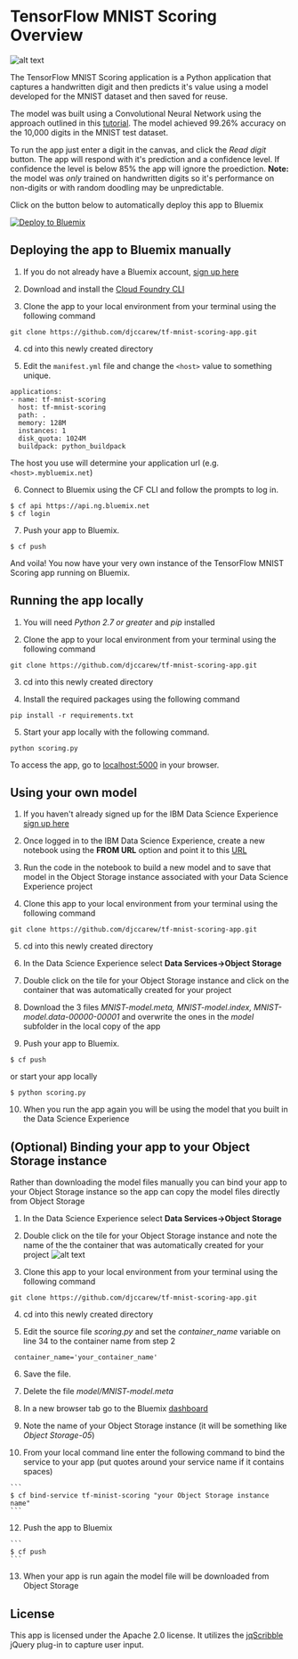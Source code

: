 # TensorFlow MNIST Scoring Overview

![alt text](https://ibm.box.com/shared/static/w3gs8zo4nl6vdtfd43aimh73hsapypq9.png)

The TensorFlow MNIST Scoring application is a Python application that captures a handwritten digit and then predicts it's value using a model developed for the MNIST dataset and then saved for reuse.

The model was built using a Convolutional Neural Network using the approach outlined in this [tutorial](https://www.tensorflow.org/get_started/mnist/pros). The model achieved 99.26% accuracy on the 10,000 digits in the MNIST test dataset.


To run the app just enter a digit in the canvas, and click the *Read digit* button. The app will respond with it's prediction and a confidence level. If confidence the level is below 85% the app will ignore the proediction.  **Note:** the model was *only* trained on handwritten digits so it's performance on non-digits or with random doodling may be unpredictable.

Click on the button below to automatically deploy this app to Bluemix

[![Deploy to Bluemix](https://bluemix.net/deploy/button.png)](https://bluemix.net/deploy)



## Deploying the app to Bluemix manually

1. If you do not already have a Bluemix account, [sign up here][bluemix_signup_url]

2. Download and install the [Cloud Foundry CLI][cloud_foundry_url]

3. Clone the app to your local environment from your terminal using the following command

  ```
  git clone https://github.com/djccarew/tf-mnist-scoring-app.git
  ```

4. cd into this newly created directory

5. Edit the `manifest.yml` file and change the `<host>` value to something unique.

  ```
 applications:
  - name: tf-mnist-scoring
    host: tf-mnist-scoring
    path: .
    memory: 128M
    instances: 1
    disk_quota: 1024M
    buildpack: python_buildpack    
  ```
  The host you use will determine your application url (e.g. `<host>.mybluemix.net`)

6. Connect to Bluemix using the CF CLI and follow the prompts to log in.

  ```
  $ cf api https://api.ng.bluemix.net
  $ cf login
  ```

7. Push your app to Bluemix. 

  ```
  $ cf push
  ```

And voila! You now have your very own instance of the TensorFlow MNIST Scoring app running on Bluemix.

## Running the app locally

1. You will need *Python 2.7 or greater* and *pip* installed 


2. Clone the app to your local environment from your terminal using the following command

  ```
  git clone https://github.com/djccarew/tf-mnist-scoring-app.git
  ```

3. cd into this newly created directory

4. Install the required  packages using the following command

  ```
  pip install -r requirements.txt
  ```

5. Start your app locally with the following command.

  ```
  python scoring.py
  ```

 To access the app, go to [localhost:5000](http://localhost:5000) in your browser. 
 
 ## Using your own model 
 
 1. If you haven't already signed up for the IBM Data Science Experience [sign up here][dse_signup_url]
 
 2. Once logged in to the IBM Data Science Experience, create a new notebook using the **FROM URL** option and point it to this [URL](https://ibm.box.com/shared/static/6dx1zg3he5hgh7y1hc66kbqxevae0xm1.ipynb)
 
 3. Run the code in the notebook to build a new model and to save that model in the Object Storage instance associated  with your Data Science Experience project
 
 4. Clone this app to your local environment from your terminal using the following command

  ```
  git clone https://github.com/djccarew/tf-mnist-scoring-app.git
  
  ```
 5. cd into this newly created directory
 
 6. In the Data Science Experience select **Data Services->Object Storage** 
 
 7. Double click on the tile for your Object Storage instance and click on the container that was automatically created for your project
 
 8. Download the 3 files *MNIST-model.meta, MNIST-model.index, MNIST-model.data-00000-00001* and   overwrite the ones in the *model* subfolder in the local copy of the app
 
 9. Push your app to Bluemix. 

  ```
  $ cf push
  ```
  
  or start  your app locally
  
  ```
  $ python scoring.py
  ```
  
10. When you run the app again you will be using  the model that you built in the Data Science Experience

## (Optional) Binding your app to your Object Storage instance
<p>Rather than downloading the model files manually you can bind your app to your Object Storage instance  so the app  can copy the model files directly from  Object Storage  </p>

 1. In the Data Science Experience select **Data Services->Object Storage** 
 
 2. Double click on the tile for your Object Storage instance and note the name of the  the container that was automatically created for your project
 ![alt text](https://ibm.box.com/shared/static/znt35nvkcatb0f0mp8hckupu08g1jdry.png)
 
 3. Clone this app to your local environment from your terminal using the following command

  ```
  git clone https://github.com/djccarew/tf-mnist-scoring-app.git
  
  ```
 4. cd into this newly created directory
 
 5. Edit the source file *scoring.py* and set the *container_name* variable on line 34 to the container name from step 2
 
   ```
    container_name='your_container_name'
   ```
 6. Save the file.
 
 7. Delete the file *model/MNIST-model.meta*
 
 8. In a new browser tab go to the Bluemix [dashboard][bm_dash_url]
 
 9. Note the name of your Object Storage instance (it will be something like *Object Storage-05*)
 
 10. From your local command line enter the following command to bind the service to your app (put quotes around your service name if it contains  spaces)
 
    ```
    $ cf bind-service tf-minist-scoring "your Object Storage instance name"
    ```
    
 12. Push the app to Bluemix
 
    ```
    $ cf push
    ```
 13. When your app is run again the model file will be downloaded from Object Storage
 

## License
This app is licensed under the Apache 2.0 license. It utilizes the [jqScribble](https://github.com/jimdoescode/jqScribble) jQuery plug-in to capture user input. 
 
[bluemix_signup_url]: http://ibm.biz/box-api-signup
[dse_signup_url]: http://datascience.ibm.com
[cloud_foundry_url]: https://github.com/cloudfoundry/cli
[bm_dash_url]: https://console.bluemix.net/dashboard
